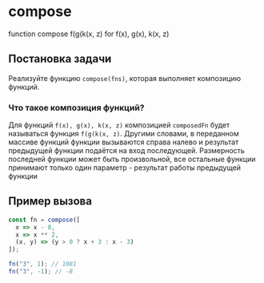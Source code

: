 # compose
function compose f(g(k(x, z) for f(x), g(x), k(x, z)

## Постановка задачи

Реализуйте функцию `compose(fns)`, которая выполняет композицию функций.

### Что такое композиция функций?

Для функций `f(x), g(x), k(x, z)` композицией `composedFn` будет называться функция `f(g(k(x, z)`. Другими словами, в переданном массиве функций функции вызываются справа налево и результат предыдущей функции подаётся на вход последующей.
Размерность последней функции может быть произвольной, все остальные функции принимают только один параметр - результат работы предыдущей функции

## Пример вызова

```js
const fn = compose([
  x => x - 8,
  x => x ** 2,
  (x, y) => (y > 0 ? x + 3 : x - 3)
]);

fn("3", 1); // 1081
fn("3", -1); // -8
```
